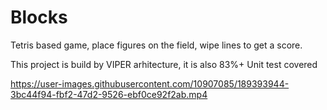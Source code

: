 # Blocks

Tetris based game, place figures on the field, wipe lines to get a score.

This project is build by VIPER arhitecture, it is also 83%+ Unit test covered


https://user-images.githubusercontent.com/10907085/189393944-3bc44f94-fbf2-47d2-9526-ebf0ce92f2ab.mp4



